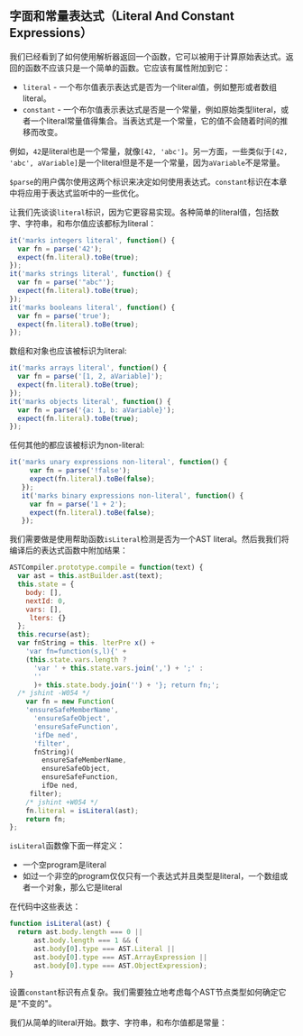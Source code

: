 ## 字面和常量表达式（Literal And Constant Expressions）
我们已经看到了如何使用解析器返回一个函数，它可以被用于计算原始表达式。返回的函数不应该只是一个简单的函数。它应该有属性附加到它：

* `literal` - 一个布尔值表示表达式是否为一个literal值，例如整形或者数组literal。
* `constant` - 一个布尔值表示表达式是否是一个常量，例如原始类型literal，或者一个literal常量值得集合。当表达式是一个常量，它的值不会随着时间的推移而改变。

例如，`42`是literal也是一个常量，就像`[42, 'abc']`。另一方面，一些类似于`[42, 'abc', aVariable]`是一个literal但是不是一个常量，因为`aVariable`不是常量。

`$parse`的用户偶尔使用这两个标识来决定如何使用表达式。`constant`标识在本章中将应用于表达式监听中的一些优化。

让我们先谈谈`literal`标识，因为它更容易实现。各种简单的literal值，包括数字、字符串，和布尔值应该都标为literal：
```js
it('marks integers literal', function() {
  var fn = parse('42');
  expect(fn.literal).toBe(true);
});
it('marks strings literal', function() {
  var fn = parse('"abc"');
  expect(fn.literal).toBe(true);
});
it('marks booleans literal', function() {
  var fn = parse('true');
  expect(fn.literal).toBe(true);
});
```
数组和对象也应该被标识为literal:
```js
it('marks arrays literal', function() {
  var fn = parse('[1, 2, aVariable]');
  expect(fn.literal).toBe(true);
});
it('marks objects literal', function() {
  var fn = parse('{a: 1, b: aVariable}');
  expect(fn.literal).toBe(true);
});
```
任何其他的都应该被标识为non-literal:
```js
it('marks unary expressions non-literal', function() {
     var fn = parse('!false');
     expect(fn.literal).toBe(false);
   });
   it('marks binary expressions non-literal', function() {
     var fn = parse('1 + 2');
     expect(fn.literal).toBe(false);
   });
```
我们需要做是使用帮助函数`isLiteral`检测是否为一个AST literal。然后我我们将编译后的表达式函数中附加结果：
```js
ASTCompiler.prototype.compile = function(text) {
  var ast = this.astBuilder.ast(text);
  this.state = {
    body: [],
    nextId: 0,
    vars: [],
     lters: {}
  };
  this.recurse(ast);
  var fnString = this. lterPre x() +
    'var fn=function(s,l){' +
    (this.state.vars.length ?
      'var ' + this.state.vars.join(',') + ';' :
      ''
      )+ this.state.body.join('') + '}; return fn;';
  /* jshint -W054 */
    var fn = new Function(
    'ensureSafeMemberName',
      'ensureSafeObject',
      'ensureSafeFunction',
      'ifDe ned',
      'filter',
      fnString)(
        ensureSafeMemberName,
        ensureSafeObject,
        ensureSafeFunction,
        ifDe ned,
     filter);
    /* jshint +W054 */
    fn.literal = isLiteral(ast);
    return fn;
};
```
`isLiteral`函数像下面一样定义：

* 一个空program是literal
* 如过一个非空的program仅仅只有一个表达式并且类型是literal，一个数组或者一个对象，那么它是literal

在代码中这些表达：
```js
function isLiteral(ast) {
  return ast.body.length === 0 ||
      ast.body.length === 1 && (
      ast.body[0].type === AST.Literal ||
      ast.body[0].type === AST.ArrayExpression ||
      ast.body[0].type === AST.ObjectExpression);
}
```
设置`constant`标识有点复杂。我们需要独立地考虑每个AST节点类型如何确定它是"不变的"。

我们从简单的literal开始。数字、字符串，和布尔值都是常量：

